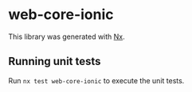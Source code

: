# web-core-ionic

This library was generated with [Nx](https://nx.dev).

## Running unit tests

Run `nx test web-core-ionic` to execute the unit tests.
